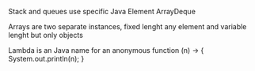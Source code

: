 Stack and queues use specific Java Element ArrayDeque

Arrays are two separate instances, fixed lenght any element and variable lenght but only objects

Lambda is an Java name for an anonymous function 
    (n) -> { System.out.println(n); }